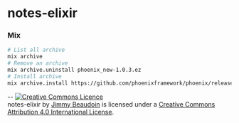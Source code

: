 # notes-elixir

### Mix
```sh
# List all archive
mix archive
# Remove an archive
mix archive.uninstall phoenix_new-1.0.3.ez
# Install archive
mix archive.install https://github.com/phoenixframework/phoenix/releases/download/v1.0.4/phoenix_new-1.0.4.ez
```

--
<a rel="license" href="http://creativecommons.org/licenses/by/4.0/"><img alt="Creative Commons Licence" style="border-width:0" src="https://i.creativecommons.org/l/by/4.0/80x15.png" /></a><br /><span xmlns:dct="http://purl.org/dc/terms/" property="dct:title">notes-elixir</span> by <a xmlns:cc="http://creativecommons.org/ns#" href="http://jimmy-beaudoin.com" property="cc:attributionName" rel="cc:attributionURL">Jimmy Beaudoin</a> is licensed under a <a rel="license" href="http://creativecommons.org/licenses/by/4.0/">Creative Commons Attribution 4.0 International License</a>.
